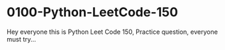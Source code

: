 # 0100-Python-LeetCode-150
Hey everyone this is Python Leet Code 150, Practice question, everyone must try...
